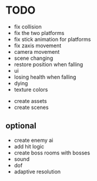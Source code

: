 # TODO

- fix collision
- fix the two platforms
- fix stick animation for platforms
- fix zaxis movement
- camera movement
- scene changing
- restore position when falling
- ui
- losing health when falling
- dying
- texture colors

* create assets
* create scenes

## optional

- create enemy ai
- add hit logic
- create boss rooms with bosses
- sound
- dof
- adaptive resolution
